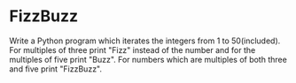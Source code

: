 # FizzBuzz
Write a Python program which iterates the integers from 1 to 50(included). For multiples of three print "Fizz" instead of the number and for the multiples of five print "Buzz". For numbers which are multiples of both three and five print "FizzBuzz".
